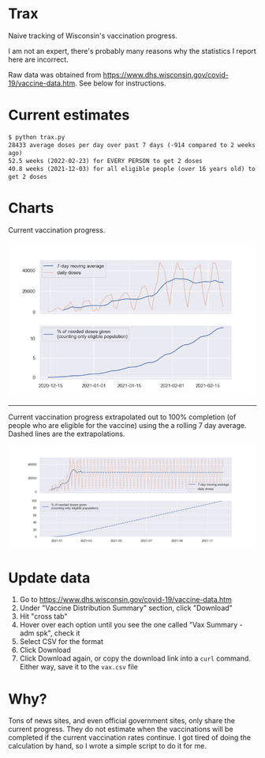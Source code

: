 # Trax

Naive tracking of Wisconsin's vaccination progress.

I am not an expert, there's probably many reasons why the statistics I report here are incorrect.

Raw data was obtained from https://www.dhs.wisconsin.gov/covid-19/vaccine-data.htm. See below for instructions.

# Current estimates

```
$ python trax.py
28433 average doses per day over past 7 days (-914 compared to 2 weeks ago)
52.5 weeks (2022-02-23) for EVERY PERSON to get 2 doses
40.8 weeks (2021-12-03) for all eligible people (over 16 years old) to get 2 doses
```

# Charts

Current vaccination progress.

![current vaccination progress](./imgs/curr.png)

---

Current vaccination progress extrapolated out to 100% completion (of people who are eligible for the vaccine) using the a rolling 7 day average. Dashed lines are the extrapolations.

![extrapolated vaccination progress](./imgs/extrapolated.png)

# Update data

1. Go to https://www.dhs.wisconsin.gov/covid-19/vaccine-data.htm
2. Under "Vaccine Distribution Summary" section, click "Download"
3. Hit "cross tab"
4. Hover over each option until you see the one called "Vax Summary - adm spk", check it
5. Select CSV for the format
6. Click Download
7. Click Download again, or copy the download link into a `curl` command. Either way, save it to the `vax.csv` file

# Why?

Tons of news sites, and even official government sites, only share the current progress. They do not estimate when the vaccinations will be completed if the current vaccination rates continue. I got tired of doing the calculation by hand, so I wrote a simple script to do it for me.
